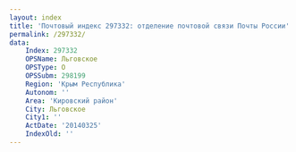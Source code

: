 ```yaml
---
layout: index
title: 'Почтовый индекс 297332: отделение почтовой связи Почты России'
permalink: /297332/
data:
    Index: 297332
    OPSName: Льговское
    OPSType: О
    OPSSubm: 298199
    Region: 'Крым Республика'
    Autonom: ''
    Area: 'Кировский район'
    City: Льговское
    City1: ''
    ActDate: '20140325'
    IndexOld: ''
---
```


